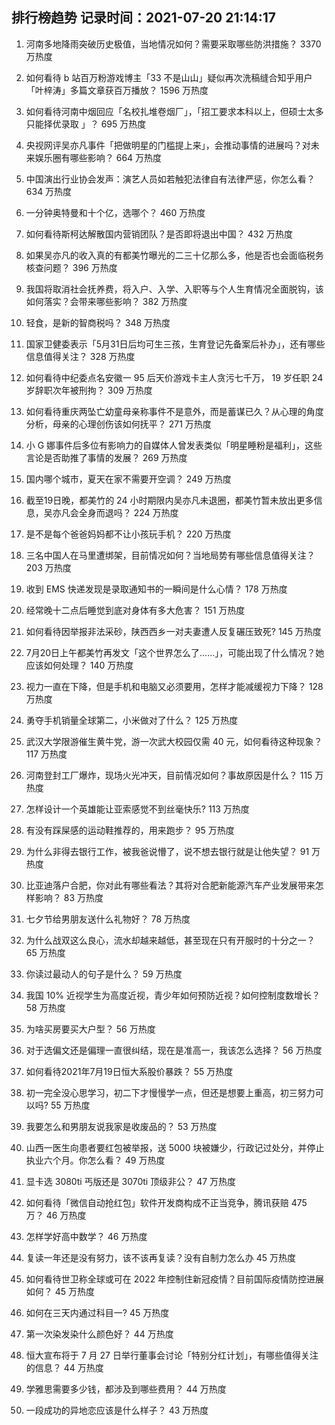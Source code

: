 
## 排行榜趋势 记录时间：2021-07-20 21:14:17
  
  1. 河南多地降雨突破历史极值，当地情况如何？需要采取哪些防洪措施？ 3370 万热度
    
  2. 如何看待 b 站百万粉游戏博主「33 不是山山」疑似再次洗稿缝合知乎用户「叶梓涛」多篇文章获百万播放？ 1596 万热度
    
  3. 如何看待河南中烟回应「名校扎堆卷烟厂」，「招工要求本科以上，但硕士太多只能择优录取 」？ 695 万热度
    
  4. 央视网评吴亦凡事件「把做明星的门槛提上来」，会推动事情的进展吗？对未来娱乐圈有哪些影响？ 664 万热度
    
  5. 中国演出行业协会发声：演艺人员如若触犯法律自有法律严惩，你怎么看？ 634 万热度
    
  6. 一分钟奥特曼和十个亿，选哪个？ 460 万热度
    
  7. 如何看待斯柯达解散国内营销团队？是否即将退出中国？ 432 万热度
    
  8. 如果吴亦凡的收入真的有都美竹曝光的二三十亿那么多，他是否也会面临税务核查问题？ 396 万热度
    
  9. 我国将取消社会抚养费，将入户、入学、入职等与个人生育情况全面脱钩，该如何落实？会带来哪些影响？ 382 万热度
    
  10. 轻食，是新的智商税吗？ 348 万热度
    
  11. 国家卫健委表示「5月31日后均可生三孩，生育登记先备案后补办」，还有哪些信息值得关注？ 328 万热度
    
  12. 如何看待中纪委点名安徽一 95 后天价游戏卡主人贪污七千万， 19 岁任职 24 岁辞职次年被刑拘？ 309 万热度
    
  13. 如何看待重庆两坠亡幼童母亲称事件不是意外，而是蓄谋已久？从心理的角度分析，母亲的心理创伤该如何抚平？ 271 万热度
    
  14. 小 G 娜事件后多位有影响力的自媒体人曾发表类似「明星睡粉是福利」，这些言论是否助推了事情的发展？ 269 万热度
    
  15. 国内哪个城市，夏天在家不需要开空调？ 249 万热度
    
  16. 截至19日晚，都美竹的 24 小时期限内吴亦凡未退圈，都美竹暂未放出更多信息，吴亦凡会全身而退吗？ 224 万热度
    
  17. 是不是每个爸爸妈妈都不让小孩玩手机？ 220 万热度
    
  18. 三名中国人在马里遭绑架，目前情况如何？当地局势有哪些信息值得关注？ 203 万热度
    
  19. 收到 EMS 快递发现是录取通知书的一瞬间是什么心情？ 178 万热度
    
  20. 经常晚十二点后睡觉到底对身体有多大危害？ 151 万热度
    
  21. 如何看待因举报非法采砂，陕西西乡一对夫妻遭人反复碾压致死? 145 万热度
    
  22. 7月20日上午都美竹再发文「这个世界怎么了……」，可能出现了什么情况？她应该如何处理？ 140 万热度
    
  23. 视力一直在下降，但是手机和电脑又必须要用，怎样才能减缓视力下降？ 128 万热度
    
  24. 勇夺手机销量全球第二，小米做对了什么？ 125 万热度
    
  25. 武汉大学限游催生黄牛党，游一次武大校园仅需 40 元，如何看待这种现象？ 117 万热度
    
  26. 河南登封工厂爆炸，现场火光冲天，目前情况如何？事故原因是什么？ 115 万热度
    
  27. 怎样设计一个英雄能让亚索感觉不到丝毫快乐? 113 万热度
    
  28. 有没有踩屎感的运动鞋推荐的，用来跑步？ 95 万热度
    
  29. 为什么非得去银行工作，被我爸说懵了，说不想去银行就是让他失望？ 91 万热度
    
  30. 比亚迪落户合肥，你对此有哪些看法？其将对合肥新能源汽车产业发展带来怎样影响？ 83 万热度
    
  31. 七夕节给男朋友送什么礼物好？ 78 万热度
    
  32. 为什么战双这么良心，流水却越来越低，甚至现在只有开服时的十分之一？ 65 万热度
    
  33. 你读过最动人的句子是什么？ 59 万热度
    
  34. 我国 10% 近视学生为高度近视，青少年如何预防近视？如何控制度数增长？ 58 万热度
    
  35. 为啥买房要买大户型？ 56 万热度
    
  36. 对于选偏文还是偏理一直很纠结，现在是准高一，我该怎么选择？ 56 万热度
    
  37. 如何看待2021年7月19日恒大系股价暴跌？ 55 万热度
    
  38. 初一完全没心思学习，初二下才慢慢学一点，但还是想要上重高，初三努力可以吗? 55 万热度
    
  39. 我要怎么和男朋友说我家是收废品的？ 53 万热度
    
  40. 山西一医生向患者要红包被举报，送 5000 块被嫌少，行政记过处分，并停止执业六个月。你怎么看？ 49 万热度
    
  41. 显卡选 3080ti 丐版还是 3070ti 顶级非公？ 47 万热度
    
  42. 如何看待「微信自动抢红包」软件开发商构成不正当竞争，腾讯获赔 475 万？ 46 万热度
    
  43. 怎样学好高中数学？ 46 万热度
    
  44. 复读一年还是没有努力，该不该再复读？没有自制力怎么办 45 万热度
    
  45. 如何看待世卫称全球或可在 2022 年控制住新冠疫情？目前国际疫情防控进展如何？ 45 万热度
    
  46. 如何在三天内通过科目一? 45 万热度
    
  47. 第一次染发染什么颜色好？ 44 万热度
    
  48. 恒大宣布将于 7 月 27 日举行董事会讨论「特别分红计划」，有哪些值得关注的信息？ 44 万热度
    
  49. 学雅思需要多少钱，都涉及到哪些费用？ 44 万热度
    
  50. 一段成功的异地恋应该是什么样子？ 43 万热度
    